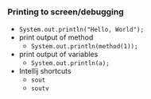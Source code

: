 ### Printing to screen/debugging
  - ```System.out.println("Hello, World");```
  - print output of method
    - ```System.out.println(method(1));```
  - print output of variables
    - ```System.out.println(a);```
  - Intellij shortcuts
    - ```sout```
    - ```soutv```
